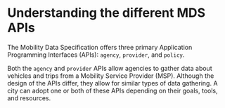 # Understanding the different MDS APIs

The Mobility Data Specification offers three primary Application Programming Interfaces (APIs): `agency`, `provider`, and `policy`. 

Both the `agency` and `provider` APIs allow agencies to gather data about vehicles and trips from a Mobility Service Provider (MSP). Although the design of the APIs differ, they allow for similar types of data gathering. A city can adopt one or both of these APIs depending on their goals, tools, and resources.
